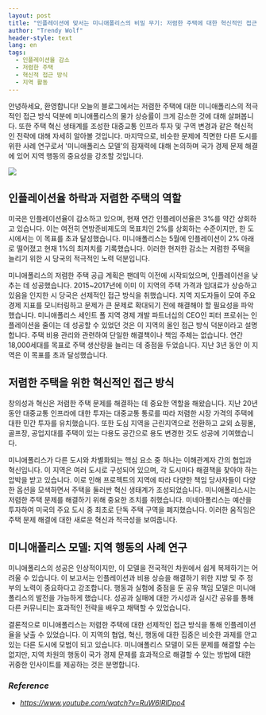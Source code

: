 ```yaml
---
layout: post
title: "인플레이션에 맞서는 미니애폴리스의 비밀 무기: 저렴한 주택에 대한 혁신적인 접근 방식 "
author: "Trendy Wolf"
header-style: text
lang: en
tags:
  - 인플레이션율 감소
  - 저렴한 주택
  - 혁신적 접근 방식
  - 지역 활동
---
```


안녕하세요, 환영합니다! 오늘의 블로그에서는 저렴한 주택에 대한 미니애폴리스의 적극적인 접근 방식 덕분에 미니애폴리스의 물가 상승률이 크게 감소한 것에 대해 살펴봅니다. 또한 주택 혁신 생태계를 조성한 대중교통 인프라 투자 및 구역 변경과 같은 혁신적인 전략에 대해 자세히 알아볼 것입니다. 마지막으로, 비슷한 문제에 직면한 다른 도시를 위한 사례 연구로서 '미니애폴리스 모델'의 잠재력에 대해 논의하며 국가 경제 문제 해결에 있어 지역 행동의 중요성을 강조할 것입니다. 

<img
    src="https://i.ytimg.com/vi/RuW6lRlDpo4/hqdefault.jpg"
/>






## 인플레이션율 하락과 저렴한 주택의 역할

미국은 인플레이션율이 감소하고 있으며, 현재 연간 인플레이션율은 3%를 약간 상회하고 있습니다. 이는 여전히 연방준비제도의 목표치인 2%를 상회하는 수준이지만, 한 도시에서는 이 목표를 초과 달성했습니다. 미니애폴리스는 5월에 인플레이션이 2% 아래로 떨어졌고 현재 1%의 최저치를 기록했습니다. 이러한 현저한 감소는 저렴한 주택을 늘리기 위한 시 당국의 적극적인 노력 덕분입니다.

미니애폴리스의 저렴한 주택 공급 계획은 팬데믹 이전에 시작되었으며, 인플레이션을 낮추는 데 성공했습니다. 2015~2017년에 이미 이 지역의 주택 가격과 임대료가 상승하고 있음을 인지한 시 당국은 선제적인 접근 방식을 취했습니다. 지역 지도자들이 모여 주요 경제 지표를 모니터링하고 문제가 큰 문제로 확대되기 전에 해결해야 할 필요성을 파악했습니다. 미니애폴리스 세인트 폴 지역 경제 개발 파트너십의 CEO인 피터 프로쉬는 인플레이션을 줄이는 데 성공할 수 있었던 것은 이 지역의 올인 접근 방식 덕분이라고 설명합니다. 주택 비용 관리와 관련하여 단일한 해결책이나 책임 주체는 없습니다. 연간 18,000세대를 목표로 주택 생산량을 늘리는 데 중점을 두었습니다. 지난 3년 동안 이 지역은 이 목표를 초과 달성했습니다. 



## 저렴한 주택을 위한 혁신적인 접근 방식

창의성과 혁신은 저렴한 주택 문제를 해결하는 데 중요한 역할을 해왔습니다. 지난 20년 동안 대중교통 인프라에 대한 투자는 대중교통 통로를 따라 저렴한 시장 가격의 주택에 대한 민간 투자를 유치했습니다. 또한 도심 지역을 근린지역으로 전환하고 교외 쇼핑몰, 골프장, 공업지대를 주택이 있는 다용도 공간으로 용도 변경한 것도 성공에 기여했습니다. 

미니애폴리스가 다른 도시와 차별화되는 핵심 요소 중 하나는 이해관계자 간의 협업과 혁신입니다. 이 지역은 여러 도시로 구성되어 있으며, 각 도시마다 해결책을 찾아야 하는 압박을 받고 있습니다. 이로 인해 프로젝트의 지역에 따라 다양한 책임 당사자들이 다양한 옵션을 모색하면서 주택을 둘러싼 혁신 생태계가 조성되었습니다. 미니애폴리스시는 저렴한 주택 문제를 해결하기 위해 중요한 조치를 취했습니다. 미네아폴리스는 예산을 투자하여 미국의 주요 도시 중 최초로 단독 주택 구역을 폐지했습니다. 이러한 움직임은 주택 문제 해결에 대한 새로운 혁신과 적극성을 보여줍니다. 



## 미니애폴리스 모델: 지역 행동의 사례 연구

미니애폴리스의 성공은 인상적이지만, 이 모델을 전국적인 차원에서 쉽게 복제하기는 어려울 수 있습니다. 이 보고서는 인플레이션과 비용 상승을 해결하기 위한 지방 및 주 정부의 노력이 중요하다고 강조합니다. 행동과 실험에 중점을 둔 공유 책임 모델은 미니애폴리스의 발전을 가능하게 했습니다. 성공과 실패에 대한 가시성과 실시간 공유를 통해 다른 커뮤니티는 효과적인 전략을 배우고 채택할 수 있었습니다.

결론적으로 미니애폴리스는 저렴한 주택에 대한 선제적인 접근 방식을 통해 인플레이션율을 낮출 수 있었습니다. 이 지역의 협업, 혁신, 행동에 대한 집중은 비슷한 과제를 안고 있는 다른 도시에 모범이 되고 있습니다. 미니애폴리스 모델이 모든 문제를 해결할 수는 없지만, 지역 차원의 행동이 국가 경제 문제를 효과적으로 해결할 수 있는 방법에 대한 귀중한 인사이트를 제공하는 것은 분명합니다. 


### _Reference_
- _https://www.youtube.com/watch?v=RuW6lRlDpo4_

